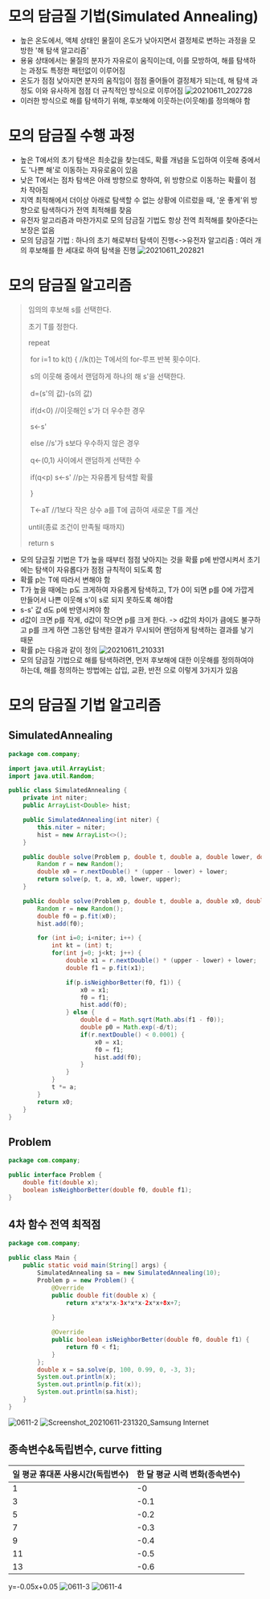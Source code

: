 # 모의 담금질 기법(Simulated Annealing)

- 높은 온도에서, 액체 상태인 물질이 온도가 낮아지면서 결정체로 변하는 과정을 모방한 '해 탐색 알고리즘'
- 용융 상태에서는 물질의 분자가 자유로이 움직이는데, 이를 모방하여, 해를 탐색하는 과정도 특정한 패턴없이 이루어짐
- 온도가 점점 낮아지면 분자의 움직임이 점점 줄어들어 결정체가 되는데, 해 탐색 과정도 이와 유사하게 점점 더 규칙적인 방식으로 이루어짐
![20210611_202728](https://user-images.githubusercontent.com/80511265/121703388-ba90d780-cb0d-11eb-97f0-fcd038cd8a06.jpg)
- 이러한 방식으로 해를 탐색하기 위해, 후보해에 이웃하는(이웃해)를 정의해야 함



# 모의 담금질 수행 과정

- 높은 T에서의 초기 탐색은 최솟값을 찾는데도, 확률 개념을 도입하여 이웃해 중에서도 '나쁜 해'로 이동하는 자유로움이 있음
- 낮은 T에서는 점차 탐색은 아래 방향으로 향하여, 위 방향으로 이동하는 확률이 점차 작아짐
- 지역 최적해에서 더이상 아래로 탐색할 수 없는 상황에 이르렀을 때, '운 좋게'위 방향으로 탐색하다가 전역 최적해를 찾음
- 유전자 알고리즘과 마찬가지로 모의 담금질 기법도 항상 전역 최적해를 찾아준다는 보장은 없음
- 모의 담금질 기법 : 하나의 초기 해로부터 탐색이 진행<->유전자 알고리즘 : 여러 개의 후보해를 한 세대로 하여 탐색을 진행
![20210611_202821](https://user-images.githubusercontent.com/80511265/121703491-db592d00-cb0d-11eb-86a7-2d371dc59794.jpg)




# 모의 담금질 알고리즘

> 임의의 후보해 s를 선택한다.
>
> 초기 T를 정한다.
>
> repeat
>
> ​	for i=1 to k(t) { //k(t)는 T에서의 for-루프 반복 횟수이다.
>
> ​	s의 이웃해 중에서 랜덤하게 하나의 해 s'을 선택한다.
>
> ​	d=(s'의 값)-(s의 값)
>
> ​	if(d<0)  //이웃해인 s'가 더 우수한 경우
>
> ​		s<-s'
>
> ​	else //s'가 s보다 우수하지 않은 경우
>
> ​		q<-(0,1) 사이에서 랜덤하게 선택한 수
>
> ​		if(q<p) s<-s' //p는 자유롭게 탐색할 확률
>
> ​	}
>
> ​	T<-aT //1보다 작은 상수 a를 T에 곱하여 새로운 T를 계산
>
> until(종료 조건이 만족될 때까지)
>
> return s

- 모의 담금질 기법은 T가 높을 때부터 점점 낮아지는 것을 확률 p에 반영시켜서 초기에는 탐색이 자유롭다가 점점 규칙적이 되도록 함
- 확률 p는 T에 따라서 변해야 함
- T가 높을 때에는 p도 크게하여 자유롭게 탐색하고, T가 0이 되면 p를 0에 가깝게 만들어서 나쁜 이웃해 s'이 s로 되지 못하도록 해야함
- s-s' 값 d도 p에 반영시켜야 함
- d값이 크면 p를 작게, d값이 작으면 p를 크게 한다. -> d값의 차이가 큼에도 불구하고 p를 크게 하면 그동안 탐색한 결과가 무시되어 랜덤하게 탐색하는 결과를 낳기 때문
- 확률 p는 다음과 같이 정의 ![20210611_210331](https://user-images.githubusercontent.com/80511265/121703624-ffb50980-cb0d-11eb-8363-6d756c01baf8.jpg)
- 모의 담금질 기법으로 해를 탐색하려면, 먼저 후보해에 대한 이웃해를 정의하여야 하는데, 해를 정의하는 방법에는 삽입, 교환, 반전 으로 이렇게 3가지가 있음



# 모의 담금질 기법 알고리즘

## SimulatedAnnealing

```java
package com.company;

import java.util.ArrayList;
import java.util.Random;

public class SimulatedAnnealing {
    private int niter;
    public ArrayList<Double> hist;

    public SimulatedAnnealing(int niter) {
        this.niter = niter;
        hist = new ArrayList<>();
    }

    public double solve(Problem p, double t, double a, double lower, double upper) {
        Random r = new Random();
        double x0 = r.nextDouble() * (upper - lower) + lower;
        return solve(p, t, a, x0, lower, upper);
    }

    public double solve(Problem p, double t, double a, double x0, double lower, double upper) {
        Random r = new Random();
        double f0 = p.fit(x0);
        hist.add(f0);

        for (int i=0; i<niter; i++) {
            int kt = (int) t;
            for(int j=0; j<kt; j++) {
                double x1 = r.nextDouble() * (upper - lower) + lower;
                double f1 = p.fit(x1);

                if(p.isNeighborBetter(f0, f1)) {
                    x0 = x1;
                    f0 = f1;
                    hist.add(f0);
                } else {
                    double d = Math.sqrt(Math.abs(f1 - f0));
                    double p0 = Math.exp(-d/t);
                    if(r.nextDouble() < 0.0001) {
                        x0 = x1;
                        f0 = f1;
                        hist.add(f0);
                    }
                }
            }
            t *= a;
        }
        return x0;
    }
}
```

## Problem

```java
package com.company;

public interface Problem {
    double fit(double x);
    boolean isNeighborBetter(double f0, double f1);
}
```

## 4차 함수 전역 최적점

```java
package com.company;

public class Main {
    public static void main(String[] args) {
        SimulatedAnnealing sa = new SimulatedAnnealing(10);
        Problem p = new Problem() {
            @Override
            public double fit(double x) {
                return x*x*x*x-3x*x*x-2x*x+8x+7;
            
            }

            @Override
            public boolean isNeighborBetter(double f0, double f1) {
                return f0 < f1;
            }
        };
        double x = sa.solve(p, 100, 0.99, 0, -3, 3);
        System.out.println(x);
        System.out.println(p.fit(x));
        System.out.println(sa.hist);
    }
}
```
![0611-2](https://user-images.githubusercontent.com/80511265/121704232-85d15000-cb0e-11eb-9b79-556e28a0e61d.PNG)
![Screenshot_20210611-231320_Samsung Internet](https://user-images.githubusercontent.com/80511265/121703812-26734000-cb0e-11eb-8d92-a6f5cba3f584.jpg)


## 종속변수&독립변수, curve fitting

| 일 평균 휴대폰 사용시간(독립변수) | 한 달 평균 시력 변화(종속변수) |
| --------------------------------- | ------------------------------ |
| 1                                 | -0                             |
| 3                                 | -0.1                           |
| 5                                 | -0.2                           |
| 7                                 | -0.3                           |
| 9                                 | -0.4                           |
| 11                                | -0.5                           |
| 13                                | -0.6                           |

y=-0.05x+0.05
![0611-3](https://user-images.githubusercontent.com/80511265/121706108-46a3fe80-cb10-11eb-95c6-53ed3df3d8e5.PNG)
![0611-4](https://user-images.githubusercontent.com/80511265/121706233-63403680-cb10-11eb-9c05-05b56d78ed33.PNG)

